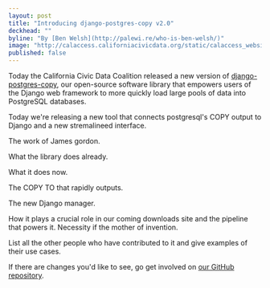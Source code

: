 ```yaml
---
layout: post
title: "Introducing django-postgres-copy v2.0"
deckhead: ""
byline: "By [Ben Welsh](http://palewi.re/who-is-ben-welsh/)"
image: "http://calaccess.californiacivicdata.org/static/calaccess_website/images/brown-bear-share.png"
published: false
---
```


Today the California Civic Data Coalition released a new version of [django-postgres-copy](http://django-postgres-copy.californiacivicdata.org/en/latest/),
our open-source software library that empowers users of the Django web framework to more quickly load large pools of data into PostgreSQL databases.


Today we're releasing a new tool that connects postgresql's COPY output to Django and a new stremalineed interface.

The work of James gordon.

What the library does already.

What it does now.

The COPY TO that rapidly outputs.

The new Django manager.

How it plays a crucial role in our coming downloads site and the pipeline that powers it. Necessity if the mother of invention.

List all the other people who have contributed to it and give examples of their use cases.

If there are changes you'd like to see, go get involved on [our GitHub repository](https://github.com/california-civic-data-coalition/django-postgres-copy).
